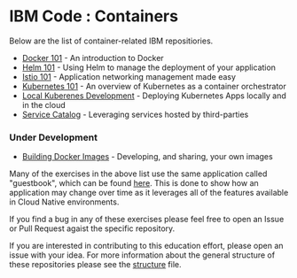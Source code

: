 # IBM Code : Containers

Below are the list of container-related IBM repositiories.

* [Docker 101](https://github.com/IBM/intro-to-docker-lab) -
  An introduction to Docker
* [Helm 101](https://github.com/IBM/helm101) -
  Using Helm to manage the deployment of your application
* [Istio 101](https://github.com/IBM/istio101) -
  Application networking management made easy
* [Kubernetes 101](https://github.com/IBM/kube101) -
  An overview of Kubernetes as a container orchestrator
* [Local Kuberenes Development](https://github.com/IBM/localK8Dev) -
  Deploying Kubernetes Apps locally and in the cloud
* [Service Catalog](https://github.com/IBM/svccat) -
  Leveraging services hosted by third-parties

### Under Development
* [Building Docker Images](https://github.com/IBM/buildingimages) -
  Developing, and sharing, your own images


Many of the exercises in the above list use the same application
called "guestbook", which can be found [here](https://github.com/IBM/guestbook).
This is done to show how an application may change over time as it
leverages all of the features available in Cloud Native environments.

If you find a bug in any of these exercises please feel free to open
an Issue or Pull Request agaist the specific repository.

If you are interested in contributing to this education effort, please
open an issue with your idea. For more information about the general
structure of these repositories please see the [structure](structure.md)
file.
